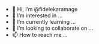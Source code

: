 - 👋 Hi, I’m @fidelekaramage
- 👀 I’m interested in ...
- 🌱 I’m currently learning ...
- 💞️ I’m looking to collaborate on ...
- 📫 How to reach me ...

<!---
fidelekaramage/fidelekaramage is a ✨ special ✨ repository because its `README.md` (this file) appears on your GitHub profile.
You can click the Preview link to take a look at your changes.
--->
